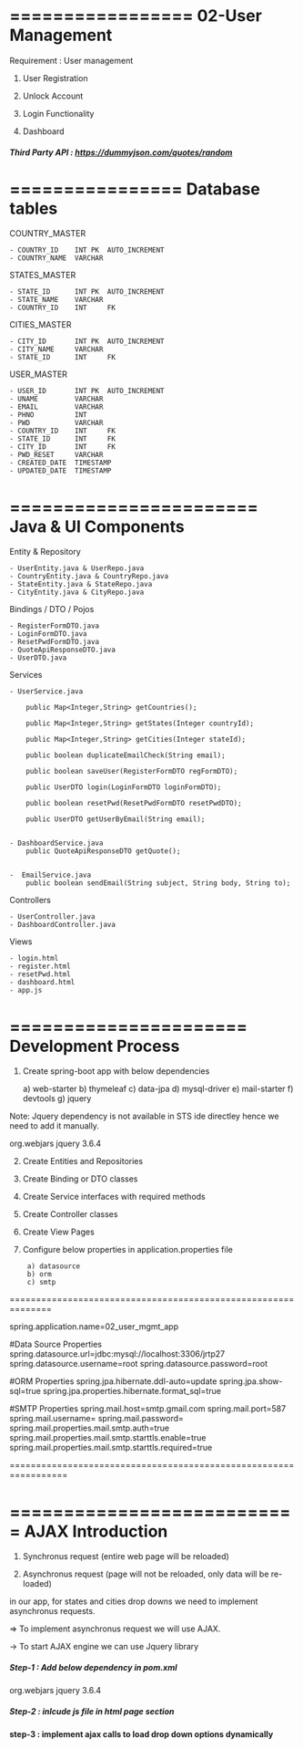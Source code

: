 
=================
02-User Management
================

Requirement : User management


1) User Registration

2) Unlock Account

3) Login Functionality

4) Dashboard 

##### Third Party API : https://dummyjson.com/quotes/random

================
Database tables
================

COUNTRY_MASTER

	- COUNTRY_ID	INT PK	AUTO_INCREMENT
	- COUNTRY_NAME	VARCHAR	

STATES_MASTER

	- STATE_ID		INT PK	AUTO_INCREMENT
	- STATE_NAME	VARCHAR
	- COUNTRY_ID	INT		FK

CITIES_MASTER

	- CITY_ID		INT PK	AUTO_INCREMENT
	- CITY_NAME		VARCHAR
	- STATE_ID		INT     FK	


USER_MASTER

	- USER_ID  		INT PK  AUTO_INCREMENT
	- UNAME  		VARCHAR
	- EMAIL 		VARCHAR
	- PHNO			INT
	- PWD 			VARCHAR
	- COUNTRY_ID 	INT     FK	
	- STATE_ID 		INT     FK	
	- CITY_ID 		INT     FK	
	- PWD_RESET 	VARCHAR 
	- CREATED_DATE 	TIMESTAMP
	- UPDATED_DATE 	TIMESTAMP


=======================
Java & UI Components
=======================

Entity & Repository

	- UserEntity.java & UserRepo.java
	- CountryEntity.java & CountryRepo.java
	- StateEntity.java & StateRepo.java
	- CityEntity.java & CityRepo.java

Bindings / DTO / Pojos
	
	- RegisterFormDTO.java
	- LoginFormDTO.java	
	- ResetPwdFormDTO.java
	- QuoteApiResponseDTO.java
	- UserDTO.java


Services

	- UserService.java

		public Map<Integer,String> getCountries();

		public Map<Integer,String> getStates(Integer countryId);

		public Map<Integer,String> getCities(Integer stateId);

		public boolean duplicateEmailCheck(String email);

		public boolean saveUser(RegisterFormDTO regFormDTO);

		public UserDTO login(LoginFormDTO loginFormDTO);

		public boolean resetPwd(ResetPwdFormDTO resetPwdDTO);

		public UserDTO getUserByEmail(String email);


    - DashboardService.java
    	public QuoteApiResponseDTO getQuote();


	-  EmailService.java
		public boolean sendEmail(String subject, String body, String to);



Controllers

	- UserController.java
	- DashboardController.java		


Views

	- login.html
	- register.html
	- resetPwd.html
	- dashboard.html
	- app.js	

======================
Development Process
======================

1) Create spring-boot app with below dependencies

	a) web-starter
	b) thymeleaf
	c) data-jpa
	d) mysql-driver
	e) mail-starter
	f) devtools
	g) jquery

Note: Jquery dependency is not available in STS ide directley hence we need to add it manually.

<dependency>
	<groupId>org.webjars</groupId>
	<artifactId>jquery</artifactId>
	<version>3.6.4</version>
</dependency>	

2) Create Entities and Repositories

3) Create Binding or DTO classes

4) Create Service interfaces with required methods

5) Create Controller classes

6) Create View Pages

7) Configure below properties in application.properties file

		a) datasource
		b) orm
		c) smtp

==============================================================

spring.application.name=02_user_mgmt_app

#Data Source Properties
spring.datasource.url=jdbc:mysql://localhost:3306/jrtp27
spring.datasource.username=root
spring.datasource.password=root

#ORM Properties
spring.jpa.hibernate.ddl-auto=update
spring.jpa.show-sql=true
spring.jpa.properties.hibernate.format_sql=true


#SMTP Properties
spring.mail.host=smtp.gmail.com
spring.mail.port=587
spring.mail.username=<email>
spring.mail.password=<gmail-app-pwd>
spring.mail.properties.mail.smtp.auth=true
spring.mail.properties.mail.smtp.starttls.enable=true
spring.mail.properties.mail.smtp.starttls.required=true

=================================================================



===========================
AJAX Introduction
===========================

1) Synchronus request (entire web page will be reloaded)

2) Asynchronus request (page will not be reloaded, only data will be re-loaded)

in our app, for states and cities drop downs we need to implement asynchronus requests.


=> To implement asynchronus request we will use AJAX.

-> To start AJAX engine we can use Jquery library

##### Step-1 : Add below dependency in pom.xml #####

<dependency>
	<groupId>org.webjars</groupId>
	<artifactId>jquery</artifactId>
	<version>3.6.4</version>
</dependency>


##### Step-2 : inlcude js file in html page <head/> section #####

<script src="/webjars/jquery/3.6.4/jquery.min.js"></script>


#### step-3 : implement ajax calls to load drop down options dynamically #####

<script>

$(document).ready(function () {

	$("#countryId").on("change", function () {
		var cid = $("#countryId").val();

		$('#stateId').find('option').remove();
		$('<option>').val('').text('-Select-').appendTo("#stateId");

		$('#cityId').find('option').remove();
		$('<option>').val('').text('-Select-').appendTo("#cityId");

		$.ajax({
			type: 'GET',
			url: '/states/' + cid,
			success: function (response) {
				// iterate response entries and display as state drop down options
				$.each(response, function (key, value) {
					$('<option>').val(key).text(value).appendTo("#stateId");
				});
			}
		});
	});

	$("#stateId").on("change", function () {
		var stateId = $("#stateId").val();

		$('#cityId').find('option').remove();
		$('<option>').val('').text('-Select-').appendTo("#cityId");

		$.ajax({
			type: 'GET',
			url: '/cities/' + stateId,
			success: function (response) {
				// iterate response entries and display as state drop down options
				$.each(response, function (key, value) {
					$('<option>').val(key).text(value).appendTo("#cityId");
				});
			}
		});
	});

});
</script>
